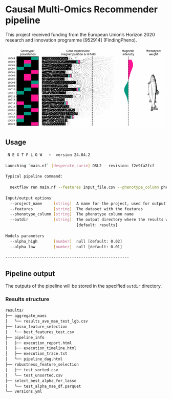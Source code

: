 # Causal Multi-Omics Recommender pipeline

This project received funding from the European Union’s Horizon 2020 research and innovation programme [952914] (FindingPheno).

![Alt Text](figures/fp_magnets.gif)

## Usage

```bash
 N E X T F L O W   ~  version 24.04.2

Launching `main.nf` [desperate_curie] DSL2 - revision: f2e9fa2fcf

Typical pipeline command:

  nextflow run main.nf --features input_file.csv --phenotype_column phenotype

Input/output options
  --project_name     [string]  A name for the project, used for output file names.
  --features         [string]  The dataset with the features
  --phenotype_column [string]  The phenotype column name
  --outdir           [string]  The output directory where the results will be saved. You have to use absolute paths to storage on Cloud infrastructure. 
                               [default: results] 

Models parameters
  --alpha_high       [number]  null [default: 0.02]
  --alpha_low        [number]  null [default: 0.01]

------------------------------------------------------
```

## Pipeline output

The outputs of the pipeline will be stored in the specified `outdir` directory.

### Results structure

```bash
results/
├── aggregate_maes
│   └── results_ave_mae_test_lgb.csv
├── lasso_feature_selection
│   └── best_features_test.csv
├── pipeline_info
│   ├── execution_report.html
│   ├── execution_timeline.html
│   ├── execution_trace.txt
│   └── pipeline_dag.html
├── robustness_feature_selection
│   ├── test_sorted.csv
│   └── test_unsorted.csv
├── select_best_alpha_for_lasso
│   └── test_alpha_mae_df.parquet
└── versions.yml
```
